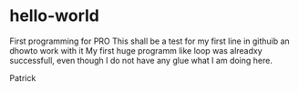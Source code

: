 # hello-world
First programming for PRO
This shall be a test for my first line
in githuib an dhowto work with it
My first huge programm like loop was alreadxy successfull, even though I do not have any glue what I am doing here.

Patrick
